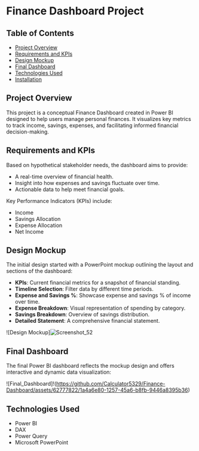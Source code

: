# Finance Dashboard Project

## Table of Contents
- [Project Overview](#project-overview)
- [Requirements and KPIs](#requirements-and-kpis)
- [Design Mockup](#design-mockup)
- [Final Dashboard](#final-dashboard)
- [Technologies Used](#technologies-used)
- [Installation](#installation)


## Project Overview
This project is a conceptual Finance Dashboard created in Power BI designed to help users manage personal finances. It visualizes key metrics to track income, savings, expenses, and facilitating informed financial decision-making.

## Requirements and KPIs
Based on hypothetical stakeholder needs, the dashboard aims to provide:
- A real-time overview of financial health.
- Insight into how expenses and savings fluctuate over time.
- Actionable data to help meet financial goals.

Key Performance Indicators (KPIs) include:
- Income
- Savings Allocation
- Expense Allocation
- Net Income

## Design Mockup
The initial design started with a PowerPoint mockup outlining the layout and sections of the dashboard:

- **KPIs**: Current financial metrics for a snapshot of financial standing.
- **Timeline Selection**: Filter data by different time periods.
- **Expense and Savings %**: Showcase expense and savings % of income over time.
- **Expense Breakdown**: Visual representation of spending by category.
- **Savings Breakdown**: Overview of savings distribution.
- **Detailed Statement**: A comprehensive financial statement.

![Design Mockup]![Screenshot_52](https://github.com/Calculator5329/Finance-Dashboard/assets/62777822/ab8e3f1e-d953-4fb4-9481-046a1522c814)

## Final Dashboard
The final Power BI dashboard reflects the mockup design and offers interactive and dynamic data visualization:

![Final_Dashboard]!(https://github.com/Calculator5329/Finance-Dashboard/assets/62777822/1a4a6e80-1257-45a6-b8fb-9446a8395b36)

## Technologies Used
- Power BI
- DAX
- Power Query
- Microsoft PowerPoint
